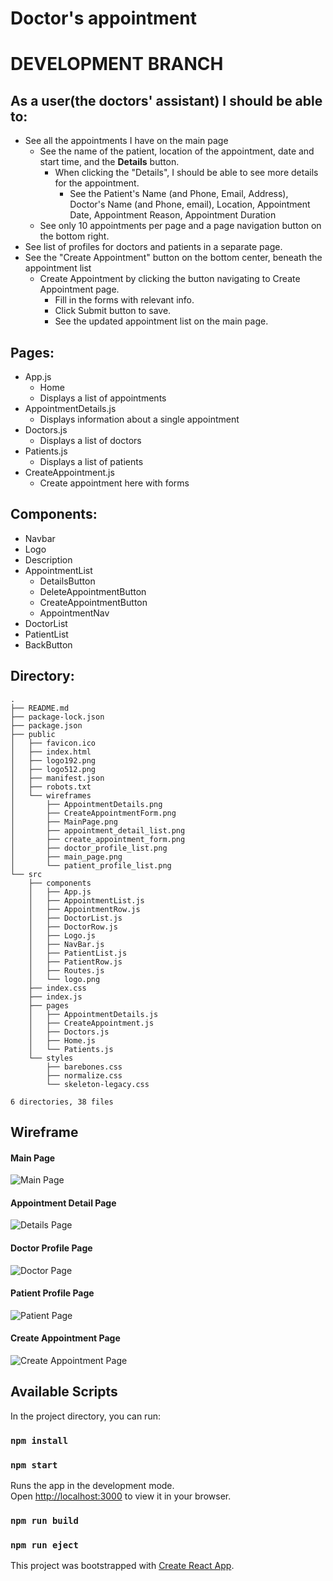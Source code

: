 # Doctor's appointment

# DEVELOPMENT BRANCH

## As a user(the doctors' assistant) I should be able to:

- See all the appointments I have on the main page
  - See the name of the patient, location of the appointment, date and start time, and the **Details** button.
    - When clicking the "Details", I should be able to see more details for the appointment.
      - See the Patient's Name (and Phone, Email, Address), Doctor's Name (and Phone, email), Location, Appointment Date, Appointment Reason, Appointment Duration
  - See only 10 appointments per page and a page navigation button on the bottom right.
- See list of profiles for doctors and patients in a separate page.
- See the "Create Appointment" button on the bottom center, beneath the appointment list
  - Create Appointment by clicking the button navigating to Create Appointment page.
    - Fill in the forms with relevant info.
    - Click Submit button to save.
    - See the updated appointment list on the main page.

## Pages:

- App.js
  - Home
  - Displays a list of appointments
- AppointmentDetails.js
  - Displays information about a single appointment
- Doctors.js
  - Displays a list of doctors
- Patients.js
  - Displays a list of patients
- CreateAppointment.js
  - Create appointment here with forms

## Components:

- Navbar
- Logo
- Description
- AppointmentList
  - DetailsButton
  - DeleteAppointmentButton
  - CreateAppointmentButton
  - AppointmentNav
- DoctorList
- PatientList
- BackButton

## Directory:

```
.
├── README.md
├── package-lock.json
├── package.json
├── public
│   ├── favicon.ico
│   ├── index.html
│   ├── logo192.png
│   ├── logo512.png
│   ├── manifest.json
│   ├── robots.txt
│   └── wireframes
│       ├── AppointmentDetails.png
│       ├── CreateAppointmentForm.png
│       ├── MainPage.png
│       ├── appointment_detail_list.png
│       ├── create_appointment_form.png
│       ├── doctor_profile_list.png
│       ├── main_page.png
│       └── patient_profile_list.png
└── src
    ├── components
    │   ├── App.js
    │   ├── AppointmentList.js
    │   ├── AppointmentRow.js
    │   ├── DoctorList.js
    │   ├── DoctorRow.js
    │   ├── Logo.js
    │   ├── NavBar.js
    │   ├── PatientList.js
    │   ├── PatientRow.js
    │   ├── Routes.js
    │   └── logo.png
    ├── index.css
    ├── index.js
    ├── pages
    │   ├── AppointmentDetails.js
    │   ├── CreateAppointment.js
    │   ├── Doctors.js
    │   ├── Home.js
    │   └── Patients.js
    └── styles
        ├── barebones.css
        ├── normalize.css
        └── skeleton-legacy.css

6 directories, 38 files

```

## Wireframe

#### Main Page

![Main Page](./public/wireframes/main_page.png)

#### Appointment Detail Page

![Details Page](./public/wireframes/appointment_detail_list.png)

#### Doctor Profile Page

![Doctor Page](./public/wireframes/doctor_profile_list.png)

#### Patient Profile Page

![Patient Page](./public/wireframes/patient_profile_list.png)

#### Create Appointment Page

![Create Appointment Page](./public/wireframes/create_appointment_form.png)

## Available Scripts

In the project directory, you can run:

### `npm install`

### `npm start`

Runs the app in the development mode.\
Open [http://localhost:3000](http://localhost:3000) to view it in your browser.

### `npm run build`

### `npm run eject`

This project was bootstrapped with [Create React App](https://github.com/facebook/create-react-app).

